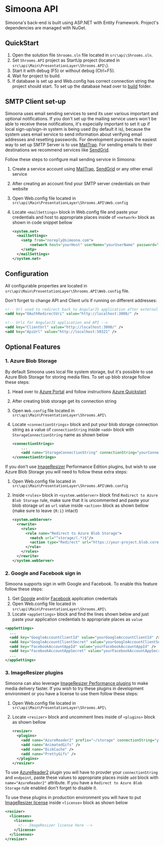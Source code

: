 # Simoona API

Simoona's back-end is built using ASP.NET with Entity Framework. Project's dependencies are managed with NuGet.

## QuickStart

1. Open the solution file `Shrooms.sln` file located in `src\api\Shrooms.sln`.
2. Set `Shrooms.API` project as StartUp project (located in `src\api\Main\PresentationLayer\Shrooms.API\`).
3. Start it with debug (F5) or without debug (Ctrl+F5).
4. Wait for project to build.
5. If database is set up and Web.config has correct connection string the project should start. To set up the database head over to [build](../../build) folder.

## SMTP Client set-up

Simoona uses email sending services to send its user various important and optional notifications. If you don't set up the mailing service users won't be able to receive these notifications, it's especially important to set it up if local sign-up/sign-in system is being used (by default it is), because the system uses email service to send information about verifying email addresses and resetting passwords. For development purposes the easiest way to set up SMTP Server is to use [MailTrap](https://mailtrap.io/). For sending emails to their destinations we recommend services like [SendGrid](https://sendgrid.com/).

Follow these steps to configure mail sending service in Simoona:

1. Create a service account using [MailTrap](https://mailtrap.io/), [SendGrid](https://sendgrid.com/) or any other email service
2. After creating an account find your SMTP server credentials on their website
3. Open Web.config file located in `src\api\Main\PresentationLayer\Shrooms.API\Web.config`
4. Locate `<mailSettings>` block in Web.config file and paste your credentials and host to appropriate places inside of `<network>` block as shown in code snippet bellow

    ```xml
    <system.net>
      <mailSettings>
        <smtp from="noreply@simoona.com">
            <network host="yourHost" userName="yourUserName" password="yourPassword" />
        </smtp>
      </mailSettings>
    </system.net>
    ```

## Configuration

All configurable properties are located in `src\api\Main\PresentationLayer\Shrooms.API\Web.config` file.

Don't forget to change API and Client urls if running on different addresses:

```xml
<!-- Url used to redirect back to AngularJS application after external login -->
<add key="OAuthRedirectUri" value="http://localhost:3000/" />

<!-- Urls for AngularJS application and API -->
<add key="ClientUrl" value="http://localhost:3000/" />
<add key="ApiUrl" value="http://localhost:50321" />
```

## Optional Features

### 1. Azure Blob Storage

By default Simoona uses local file system storage, but it's possible to use Azure Blob Storage for storing media files. To set up blob storage follow these steps:

 1. Head over to [Azure Portal](https://portal.azure.com/) and follow instructions [Azure Quickstart](https://docs.microsoft.com/en-us/azure/storage/blobs/storage-quickstart-blobs-portal)
 2. After creating blob storage get its connection string
 3. Open `Web.config` file located in `src\api\Main\PresentationLayer\Shrooms.API\`
 4. Locate `<connectionStrings>` block and put your blob storage connection string as a value of `connectionString` inside `<add>` block with `StorageConnectionString` name as shown below

    ```xml
    <connectionStrings>
        ...
        <add name="StorageConnectionString" connectionString="yourConnectionString" />
    </connectionStrings>
    ```

If you don't use [ImageResizer](http://imageresizing.net/) Performance Edition plugins, but wish to use Azure Blob Storage you will need to follow these extra steps:

1. Open Web.config file located in `src\api\Main\PresentationLayer\Shrooms.API\Web.config`
2. Inside `<rules>` block in `<system.webServer>` block find `Redirect to Azure Blob Storage` rule, make sure that it is uncommented and paste your blob storage url as `url` value inside `<action>` block as shown bellow (make sure to leave `{R:1}` intact)

    ```xml
    <system.webServer>
      <rewrite>
        <rules>
          <rule name="Redirect to Azure Blob Storage">
            <match url="^storage/(.*)$"/>
            <action type="Redirect" url="https://your-project.blob.core.windows.net/{R:1}" redirectType="Permanent" />
          </rule>
        </rules>
      </rewrite>
    </system.webServer>
    ```

### 2. Google and Facebook sign in

Simoona supports sign in with Google and Facebook. To enable this feature follow these steps:

1. Get [Google](https://console.developers.google.com/projectselector/apis/credentials) and/or [Facebook](https://developers.facebook.com/docs/apps/register/#app-settings) application credentials
2. Open Web.config file located in `src\api\Main\PresentationLayer\Shrooms.API\`
3. Locate `<appSettings>` block and find the lines shown below and just paste your application credentials to appropriate places as `value`

  ```xml
  <appSettings>
    ...
    <add key="GoogleAccountClientId" value="yourGoogleAccountClientId" />
    <add key="GoogleAccountClientSecret" value="yourGoogleAccountClientSecret" />
    <add key="FacebookAccountAppId" value="yourFacebookAccountAppId" />
    <add key="FacebookAccountAppSecret" value="yourFacebookAccountAppSecret" />
    ...
  </appSettings>
  ```

### 3. ImageResizer plugins

Simoona can also leverage [ImageResizer Performance plugins](http://imageresizing.net/plugins/editions/performance) to make media delivery faster. If you wish to try these plugins in development environment or you have a license to use them follow these steps:

1. Open Web.config file located in `src\api\Main\PresentationLayer\Shrooms.API\`
2. Locate `<resizer>` block and uncomment lines inside of `<plugins>` block as shown bellow

    ```xml
    <resizer>
      <plugins>
        <add name="AzureReader2" prefix="~/storage" connectionString="yourBlobStorageConnectionString" endpoint="https://your-project.blob.core.windows.net/" />
        <add name="AnimatedGifs" />
        <add name="DiskCache" />
        <add name="PrettyGifs" />
      </plugins>
    </resizer>
    ```

To use [AzureReader2](http://imageresizing.net/docs/v4/plugins/azurereader2) plugin you will have to provder your `connectionString` and `endpoint`, paste these values to appropriate places inside `add` block with `name="AzureReader2"` attribute. If you have a `Redirect to Azure Blob Storage` rule enabled don't forget to disable it.

To use these plugins in production environment you will have to put [ImageResizer license](https://imageresizing.net/pricing) inside `<license>` block as shown below

```xml
<resizer>
  <licenses>
    <license>
      <!-- ImageResizer license here -->
    </license>
  </licenses>
</resizer>
```